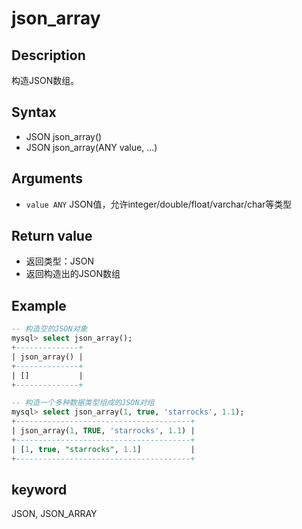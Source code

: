 # json_array
## Description
构造JSON数组。

## Syntax
- JSON json_array()
- JSON json_array(ANY value, ...)

## Arguments
- `value ANY`
JSON值，允许integer/double/float/varchar/char等类型

## Return value
- 返回类型：JSON
- 返回构造出的JSON数组

## Example
```sql
-- 构造空的JSON对象
mysql> select json_array();
+--------------+
| json_array() |
+--------------+
| []           |
+--------------+

-- 构造一个多种数据类型组成的JSON对组
mysql> select json_array(1, true, 'starrocks', 1.1);
+---------------------------------------+
| json_array(1, TRUE, 'starrocks', 1.1) |
+---------------------------------------+
| [1, true, "starrocks", 1.1]           |
+---------------------------------------+
```

## keyword
JSON, JSON_ARRAY
